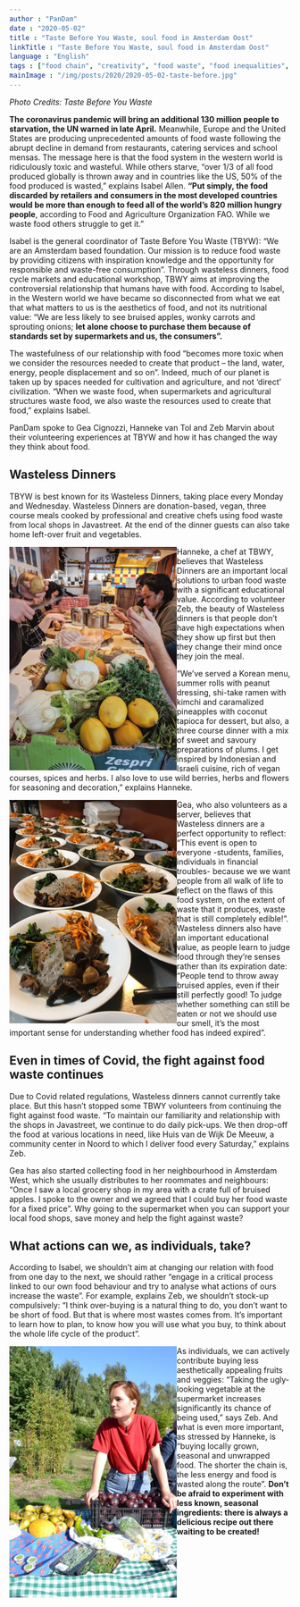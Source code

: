```yaml
---
author : "PanDam"
date : "2020-05-02"
title : "Taste Before You Waste, soul food in Amsterdam Oost"
linkTitle : "Taste Before You Waste, soul food in Amsterdam Oost"
language : "English"
tags : ["food chain", "creativity", "food waste", "food inequalities", "local produce", "starvation", "Taste Before You Waste", "veganism", "volunteering", "Wasteless Dinners"]
mainImage : "/img/posts/2020/2020-05-02-taste-before.jpg"
---
```


_Photo Credits: Taste Before You Waste_

**The coronavirus pandemic will bring an additional 130 million people to starvation, the UN warned in late April.** Meanwhile, Europe and the United States are producing unprecedented amounts of food waste following the abrupt decline in demand from restaurants, catering services and school mensas. The message here is that the food system in the western world is ridiculously toxic and wasteful. While others starve, “over 1/3 of all food produced globally is thrown away and in countries like the US, 50% of the food produced is wasted,” explains Isabel Allen. **“Put simply, the food discarded by retailers and consumers in the most developed countries would be more than enough to feed all of the world’s 820 million hungry people**, according to Food and Agriculture Organization FAO. While we waste food others struggle to get it.”

Isabel is the general coordinator of Taste Before You Waste (TBYW): “We are an Amsterdam based foundation. Our mission is to reduce food waste by providing citizens with inspiration knowledge and the opportunity for responsible and waste-free consumption”. Through wasteless dinners, food cycle markets and educational workshop, TBWY aims at improving the controversial relationship that humans have with food. According to Isabel, in the Western world we have became so disconnected from what we eat that what matters to us is the aesthetics of food, and not its nutritional value: “We are less likely to see bruised apples, wonky carrots and sprouting onions; **let alone choose to purchase them because of standards set by supermarkets and us, the consumers”.**

The wastefulness of our relationship with food “becomes more toxic when we consider the resources needed to create that product – the land, water, energy, people displacement and so on”. Indeed, much of our planet is taken up by spaces needed for cultivation and agriculture, and not ‘direct’ civilization. “When we waste food, when supermarkets and agricultural structures waste food, we also waste the resources used to create that food,” explains Isabel.

PanDam spoke to Gea Cignozzi, Hanneke van Tol and Zeb Marvin about their volunteering experiences at TBYW and how it has changed the way they think about food.

## Wasteless Dinners

TBYW is best known for its Wasteless Dinners, taking place every Monday and Wednesday. Wasteless Dinners are donation-based, vegan, three course meals cooked by professional and creative chefs using food waste from local shops in Javastreet. At the end of the dinner guests can also take home left-over fruit and vegetables.

<img alt="" align="left" src="/img/posts/2020/2020-05-02-taste-before-1.jpg" width="300px">

Hanneke, a chef at TBWY, believes that Wasteless Dinners are an important local solutions to urban food waste with a significant educational value.  According to volunteer Zeb, the beauty of Wasteless dinners is that people don’t have high expectations when they show up first but then they change their mind once they join the meal.

“We’ve served a Korean menu, summer rolls with peanut dressing, shi-take ramen with kimchi and caramalized pineapples with coconut tapioca for dessert, but also, a three course dinner with a mix of sweet and savoury preparations of plums. I get inspired by Indonesian and Israeli cuisine, rich of vegan courses, spices and herbs. I also love to use wild berries, herbs and flowers for seasoning and decoration,” explains Hanneke.

<img alt="" align="left" src="/img/posts/2020/2020-05-02-taste-before-2.jpg" width="300px">

Gea, who also volunteers as a server, believes that Wasteless dinners are a perfect opportunity to reflect: “This event is open to everyone -students, families, individuals in financial troubles- because we we want people from all walk of life to reflect on the flaws of this food system, on the extent of waste that it produces, waste that is still completely edible!”. Wasteless dinners also have an important educational value, as people learn to judge food through they’re senses rather than its expiration date: “People tend to throw away bruised apples, even if their still perfectly good! To judge whether something can still be eaten or not we should use our smell, it’s the most important sense for understanding whether food has indeed expired”.

## Even in times of Covid, the fight against food waste continues

Due to Covid related regulations, Wasteless dinners cannot currently take place. But this hasn’t stopped some TBWY volunteers from continuing the fight against food waste. “To maintain our familiarity and relationship with the shops in Javastreet, we continue to do daily pick-ups. We then drop-off the food at various locations in need, like Huis van de Wijk De Meeuw, a community center in Noord to which I deliver food every Saturday,” explains Zeb.

Gea has also started collecting food in her neighbourhood in Amsterdam West, which she usually distributes to her roommates and neighbours: “Once I saw a local grocery shop in my area with a crate full of bruised apples. I spoke to the owner and we agreed that I could buy her food waste for a fixed price”. Why going to the supermarket when you can support your local food shops, save money and help the fight against waste?

## What actions can we, as individuals, take?

According to Isabel, we shouldn’t aim at changing our relation with food from one day to the next, we should rather “engage in a critical process linked to our own food behaviour and try to analyse what actions of ours increase the waste”. For example, explains Zeb, we shouldn’t stock-up compulsively: “I think over-buying is a natural thing to do, you don’t want to be short of food. But that is where most wastes comes from. It’s important to learn how to plan, to know how you will use what you buy, to think about the whole life cycle of the product”.

<img alt="" align="left" src="/img/posts/2020/2020-05-02-taste-before-3.jpg" width="300px">

As individuals, we can actively contribute buying less aesthetically appealing fruits and veggies: “Taking the ugly-looking vegetable at the supermarket increases significantly its chance of being used,” says Zeb. And what is even more important, as stressed by Hanneke, is “buying locally grown, seasonal and unwrapped food. The shorter the chain is, the less energy and food is wasted along the route”. **Don’t be afraid to experiment with less known, seasonal ingredients: there is always a delicious recipe out there waiting to be created!**